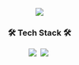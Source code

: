 <p align="center">
<img src="https://capsule-render.vercel.app/api?type=transparent&color=38f290&height=200&section=header&text=Hyejee%20Kim&fontColor=38f290&fontSize=80" />
</p>

<h3 align="center">🛠 Tech Stack 🛠</h3>
<p align="center">
  <img src="https://img.shields.io/badge/Swift-FA7343?style=flat-square&logo=swift&logoColor=white"/></a>&nbsp 
  <img src="https://img.shields.io/badge/C++-00599C?style=flat-square&logo=C%2B%2B&logoColor=white"/></a>&nbsp 
</p>


